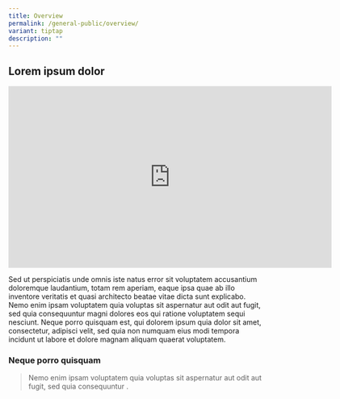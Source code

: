 ```yaml
---
title: Overview
permalink: /general-public/overview/
variant: tiptap
description: ""
---
```

<h2>Lorem ipsum dolor</h2>
<div class="iframe-wrapper">
<iframe height="360" width="640" allowfullscreen="true" frameborder="0" src="https://www.youtube.com/embed/Cf2T3YgyaHA"></iframe>
</div>
<p>Sed ut perspiciatis unde omnis iste natus error sit voluptatem accusantium
doloremque laudantium, totam rem aperiam, eaque ipsa quae ab illo inventore
veritatis et quasi architecto beatae vitae dicta sunt explicabo. Nemo enim
ipsam voluptatem quia voluptas sit aspernatur aut odit aut fugit, sed quia
consequuntur magni dolores eos qui ratione voluptatem sequi nesciunt. Neque
porro quisquam est, qui dolorem ipsum quia dolor sit amet, consectetur,
adipisci velit, sed quia non numquam eius modi tempora incidunt ut labore
et dolore magnam aliquam quaerat voluptatem.</p>
<h3>Neque porro quisquam</h3>
<blockquote>
<p>Nemo enim ipsam voluptatem quia voluptas sit aspernatur aut odit aut fugit,
sed quia consequuntur .</p>
</blockquote>
<p></p>